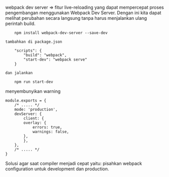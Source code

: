 webpack dev server =>  fitur live-reloading yang dapat mempercepat proses pengembangan menggunakan Webpack Dev Server. 
    Dengan ini kita dapat melihat perubahan secara langsung tanpa harus menjalankan ulang perintah build.

        npm install webpack-dev-server --save-dev

    tambahkan di package.json

        "scripts": {
            "build": "webpack",
            "start-dev": "webpack serve"
        }

    dan jalankan

        npm run start-dev

menyembunyikan warning

    module.exports = {
        /* ..... */
        mode: 'production',
        devServer: {
            client: {
            overlay: {
                errors: true,
                warnings: false,
            },
            },
        },
        /* ..... */
    }

Solusi agar saat compiler menjadi cepat
    yaitu: pisahkan webpack configuration untuk development dan production.